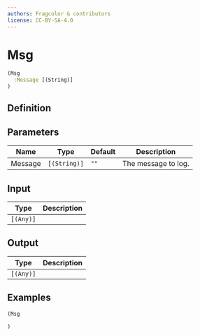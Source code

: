 ```yaml
---
authors: Fragcolor & contributors
license: CC-BY-SA-4.0
---
```



# Msg

```clojure
(Msg
  :Message [(String)]
)
```


## Definition




## Parameters

| Name | Type | Default | Description |
|------|------|---------|-------------|
| Message | `[(String)]` | `""` | The message to log. |


## Input

| Type | Description |
|------|-------------|
| `[(Any)]` |  |


## Output

| Type | Description |
|------|-------------|
| `[(Any)]` |  |


## Examples

```clojure
(Msg

)
```
